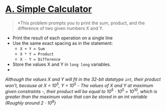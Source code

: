 # [A. Simple Calculator](https://codeforces.com/group/6uhngucRCe/contest/429626/problem/A)
> *This problem prompts you to print the sum, product, and the difference of two given numbers X and Y.

+ Print the result of each operation on a single line
+ Use the same exact spacing as in the statement:
  + ```X + Y = Sum```
  + ```X * Y = Product```
  + ```X - Y = Difference```
+ Store the values X and Y in ```long long``` variables.
+ 
*Although the values X and Y will fit in the 32-bit datatype ```int```, their product won't, because at X = 10<sup>5</sup>, Y = 10<sup>5</sup> - The values of X and Y at maximum given constraints -, their product will be equal to 10<sup>5</sup> ⋅ 10<sup>5</sup> = 10<sup>10</sup>, which is greater than the maximum value that can be stored in an int variable (Roughly around 2 ⋅ 10<sup>9</sup>)*
